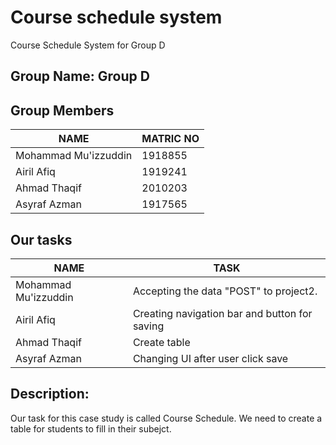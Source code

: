 # Course schedule system
Course Schedule System for Group D

## Group Name: Group D

## Group Members

NAME | MATRIC NO
------------ | -------------
Mohammad Mu'izzuddin | 1918855
Airil Afiq  | 1919241
Ahmad Thaqif | 2010203
Asyraf Azman | 1917565

## Our tasks

NAME | TASK
------------ | -------------
Mohammad Mu'izzuddin | Accepting the data "POST" to project2.
Airil Afiq | Creating navigation bar and button for saving
Ahmad Thaqif | Create table
Asyraf Azman | Changing UI after user click save

## Description:
Our task for this case study is called Course Schedule. We need to create a table for students to fill in their subejct.
